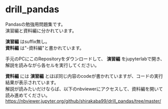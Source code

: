 # drill_pandas

Pandasの勉強用問題集です。  
演習編と資料編に分かれています。  

__演習編__ はsuffix無し。  
__資料編__ は"-資料編"と書かれています。  

手元のPCにこのRepositoryをダウンロードして、 __演習編__ をjupyterlabで開き、解説を読みながら各セルを実行してください。  

__資料編__ には __演習編__ とほぼ同じ内容のcodeが書かれていますが、コードの実行結果が表示されています。   
解説が読みたいだけならば、以下のnbviewerにアクセスして、資料編を開いて読み進めてください。  
https://nbviewer.jupyter.org/github/shirakaba99/drill_pandas/tree/master/  
